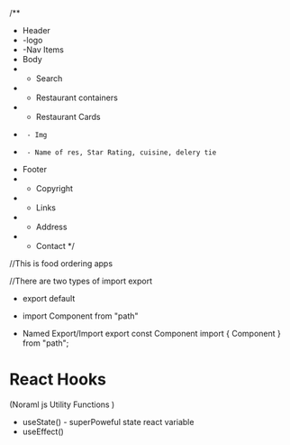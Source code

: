 
/**
 * Header
 *  -logo
 *  -Nav Items
 * Body
 *  - Search 
 *  - Restaurant containers
 *    - Restaurant Cards
 *      - Img 
 *      - Name of res, Star Rating, cuisine, delery tie 
 * Footer
 *  - Copyright
 *  - Links
 *  - Address
 *  - Contact 
 */

 //This is food ordering apps

//There are two types of import export
 - export default <name of variable>
 - import Component from "path"

 - Named Export/Import
 export const Component
 import { Component } from "path";

 # React Hooks 
 (Noraml js Utility Functions )
 - useState() - superPoweful state react variable 
 - useEffect() 